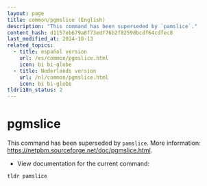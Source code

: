 ```yaml
---
layout: page
title: common/pgmslice (English)
description: "This command has been superseded by `pamslice`."
content_hash: d1157eb679a8f73edf76b2f82598bcdf64cdfec8
last_modified_at: 2024-10-13
related_topics:
  - title: español version
    url: /es/common/pgmslice.html
    icon: bi bi-globe
  - title: Nederlands version
    url: /nl/common/pgmslice.html
    icon: bi bi-globe
tldri18n_status: 2
---
```

# pgmslice

This command has been superseded by `pamslice`.
More information: <https://netpbm.sourceforge.net/doc/pgmslice.html>.

- View documentation for the current command:

`tldr pamslice`
